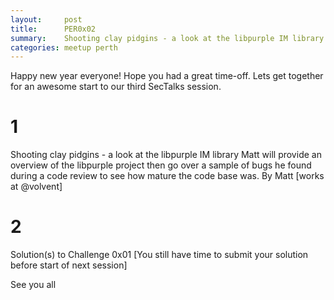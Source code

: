 ```yaml
---
layout:     post
title:      PER0x02
summary:    Shooting clay pidgins - a look at the libpurple IM library 
categories: meetup perth
---
```

Happy new year everyone! Hope you had a great time-off. Lets get together for an awesome start to our third SecTalks session.

# 1

Shooting clay pidgins - a look at the libpurple IM library
Matt will provide an overview of the libpurple project then go over a sample of bugs he found during a code review to see how mature the code base was.
By
Matt [works at @volvent]

# 2

Solution(s) to Challenge 0x01
[You still have time to submit your solution before start of next session]

See you all
